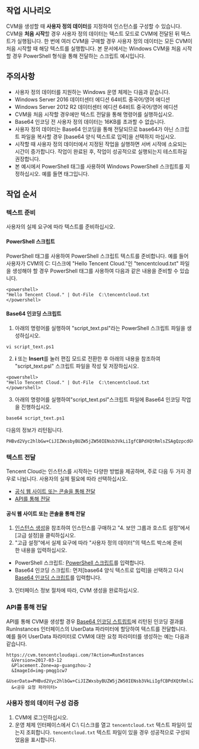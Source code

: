 ## 작업 시나리오

CVM을 생성할 때 **사용자 정의 데이터**를 지정하여 인스턴스를 구성할 수 있습니다. CVM을 **처음 시작**할 경우 사용자 정의 데이터는 텍스트 모드로 CVM에 전달된 뒤 텍스트가 실행됩니다. 한 번에 여러 CVM을 구매할 경우 사용자 정의 데이터는 모든 CVM이 처음 시작할 때 해당 텍스트를 실행합니다.
본 문서에서는 Windows CVM을 처음 시작할 경우 PowerShell 형식을 통해 전달하는 스크립트 예시입니다.

## 주의사항

- 사용자 정의 데이터를 지원하는 Windows 운영 체제는 다음과 같습니다.
 - Windows Server 2016 데이터센터 에디션 64비트 중국어/영어 에디션
 - Windows Server 2012 R2 데이터센터 에디션 64비트 중국어/영어 에디션
- CVM을 처음 시작할 경우에만 텍스트 전달을 통해 명령어를 실행하십시오.
- Base64 인코딩 전 사용자 정의 데이터는 16KB를 초과할 수 없습니다.
- 사용자 정의 데이터는 Base64 인코딩을 통해 전달되므로 base64가 아닌 스크립트 파일을 복사할 경우 [base64 양식 텍스트로 입력]을 선택하지 마십시오.
- 시작할 때 사용자 정의 데이터에서 지정된 작업을 실행하면 서버 시작에 소요되는 시간이 증가합니다. 작업이 완료된 후, 작업이 성공적으로 실행되는지 테스트하길 권장합니다.
- 본 예시에서 PowerShell 태그를 사용하여 Windows PowerShell 스크립트를 지정하십시오. 예를 들면 <powershell></powershell> 태그입니다.

## 작업 순서

### 텍스트 준비

사용자의 실제 요구에 따라 텍스트를 준비하십시오.

<span id="PowerShellScript"></span>
#### PowerShell 스크립트
PowerShell 태그를 사용하여 PowerShell 스크립트 텍스트를 준비합니다.
예를 들어 사용자가 CVM의 C: 디스크에 "Hello Tencent Cloud."인 "tencentcloud.txt" 파일을 생성해야 할 경우 PowerShell 태그를 사용하여 다음과 같은 내용을 준비할 수 있습니다.
```
<powershell>
"Hello Tencent Cloud." | Out-File  C:\tencentcloud.txt
</powershell>
```

<span id="Base64Script"></span>
#### Base64 인코딩 스크립트

1. 아래의 명령어를 실행하여 "script_text.psl"라는 PowerShell 스크립트 파일을 생성하십시오.
```
vi script_text.ps1
```
2. **i** 또는 **Insert**를 눌러 편집 모드로 전환한 후 아래의 내용을 참조하여 "script_text.psl" 스크립트 파일을 작성 및 저장하십시오.
```
<powershell>
"Hello Tencent Cloud." | Out-File  C:\tencentcloud.txt
</powershell>
```
3. 아래의 명령어를 실행하여"script_text.psl"스크립트 파일에 Base64 인코딩 작업을 진행하십시오.
```
base64 script_text.ps1
```
다음의 정보가 리턴됩니다.
```
PHBvd2Vyc2hlbGw+CiJIZWxsbyBUZW5jZW50IENsb3VkLiIgfCBPdXQtRmlsZSAgQzpcdGVuY2VudGNsb3VkLnR4dAo8L3Bvd2Vyc2hlbGw+Cg==
```

### 텍스트 전달

Tencent Cloud는 인스턴스를 시작하는 다양한 방법을 제공하며, 주로 다음 두 가지 경우로 나뉩니다. 사용자의 실제 필요에 따라 선택하십시오.
- [공식 웹 사이트 또는 콘솔을 통해 전달](#Consoletrans)
- [API를 통해 전달](#APItrans)

<span id="Consoletrans"></span>
#### 공식 웹 사이트 또는 콘솔을 통해 전달

1. [인스턴스 생성](https://intl.cloud.tencent.com/document/product/213/4855)을 참조하여 인스턴스를 구매하고 "4. 보안 그룹과 호스트 설정”에서 [고급 설정]을 클릭하십시오.
2. "고급 설정"에서 실제 요구에 따라 "사용자 정의 데이터"의 텍스트 박스에 준비한 내용을 입력하십시오.
 - PowerShell 스크립트: [PowerShell 스크립트](#PowerShellScript)를 입력합니다.
 - Base64 인코딩 스크립트: 먼저[base64 양식 텍스트로 입력]을 선택하고 다시 [Base64 인코딩 스크립트](#Base64Script)를 입력합니다.
3. 인터페이스 정보 절차에 따라, CVM 생성을 완료하십시오.

<span id="APItrans"></span>
### API를 통해 전달

API를 통해 CVM을 생성할 경우 [Base64 인코딩 스트립트](#Base64Script)에 리턴된 인코딩 결과를 RunInstances 인터페이스의 UserData 파라미터에 할당하여 텍스트를 전달합니다.
예를 들어 UserData 파라미터로 CVM에 대한 요청 파라미터를 생성하는 예는 다음과 같습니다.
```
https://cvm.tencentcloudapi.com/?Action=RunInstances
  &Version=2017-03-12
  &Placement.Zone=ap-guangzhou-2
  &ImageId=img-pmqg1cw7
  &UserData=PHBvd2Vyc2hlbGw+CiJIZWxsbyBUZW5jZW50IENsb3VkLiIgfCBPdXQtRmlsZSAuXHRlbmNlbnRjbG91ZC50eHQKPC9wb3dlcnNoZWxsPgo=
  &<공유 요청 파라미터>
```

### 사용자 정의 데이터 구성 검증

1. CVM에 로그인하십시오.
2. 운영 체제 인터페이스에서 C:\ 디스크를 열고 `tencentcloud.txt` 텍스트 파일이 있는지 조회합니다.
`tencentcloud.txt` 텍스트 파일이 있을 경우 성공적으로 구성되었음을 표시합니다.


